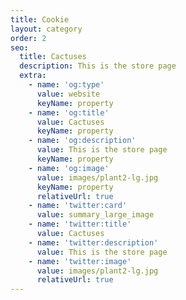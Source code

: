 ```yaml
---
title: Cookie
layout: category
order: 2
seo:
  title: Cactuses
  description: This is the store page
  extra:
    - name: 'og:type'
      value: website
      keyName: property
    - name: 'og:title'
      value: Cactuses
      keyName: property
    - name: 'og:description'
      value: This is the store page
      keyName: property
    - name: 'og:image'
      value: images/plant2-lg.jpg
      keyName: property
      relativeUrl: true
    - name: 'twitter:card'
      value: summary_large_image
    - name: 'twitter:title'
      value: Cactuses
    - name: 'twitter:description'
      value: This is the store page
    - name: 'twitter:image'
      value: images/plant2-lg.jpg
      relativeUrl: true
---
```

